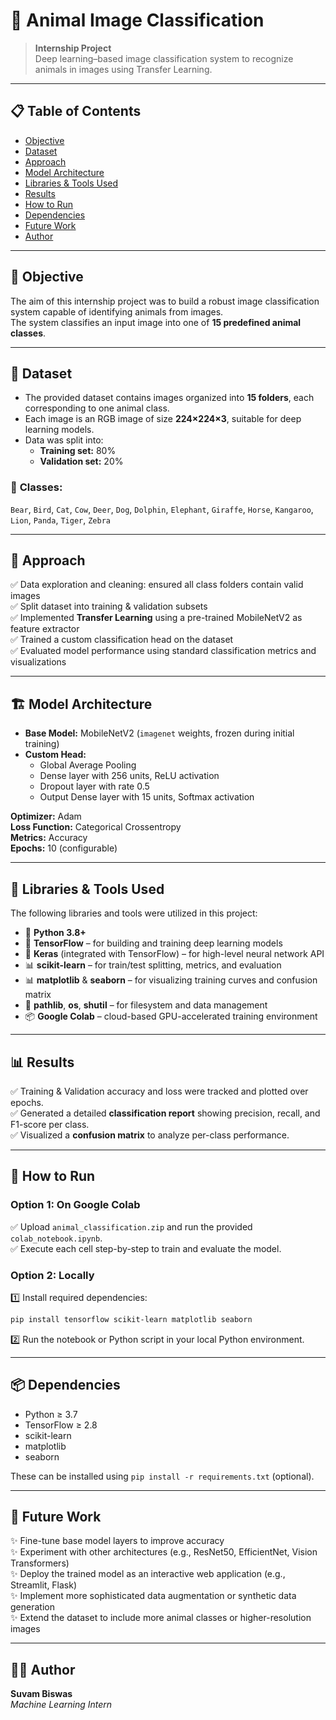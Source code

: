 
# 🐾 Animal Image Classification

> **Internship Project**  
> Deep learning–based image classification system to recognize animals in images using Transfer Learning.

---

## 📋 **Table of Contents**
- [Objective](#objective)
- [Dataset](#dataset)
- [Approach](#approach)
- [Model Architecture](#model-architecture)
- [Libraries & Tools Used](#libraries--tools-used)
- [Results](#results)
- [How to Run](#how-to-run)
- [Dependencies](#dependencies)
- [Future Work](#future-work)
- [Author](#author)

---

## 🎯 **Objective**
The aim of this internship project was to build a robust image classification system capable of identifying animals from images.  
The system classifies an input image into one of **15 predefined animal classes**.

---

## 🐘 **Dataset**
- The provided dataset contains images organized into **15 folders**, each corresponding to one animal class.  
- Each image is an RGB image of size **224×224×3**, suitable for deep learning models.  
- Data was split into:
  - **Training set:** 80%
  - **Validation set:** 20%

### 📂 **Classes:**
`Bear`, `Bird`, `Cat`, `Cow`, `Deer`, `Dog`, `Dolphin`, `Elephant`, `Giraffe`, `Horse`, `Kangaroo`, `Lion`, `Panda`, `Tiger`, `Zebra`

---

## 🧠 **Approach**
✅ Data exploration and cleaning: ensured all class folders contain valid images  
✅ Split dataset into training & validation subsets  
✅ Implemented **Transfer Learning** using a pre-trained MobileNetV2 as feature extractor  
✅ Trained a custom classification head on the dataset  
✅ Evaluated model performance using standard classification metrics and visualizations

---

## 🏗️ **Model Architecture**
- **Base Model:** MobileNetV2 (`imagenet` weights, frozen during initial training)
- **Custom Head:**
  - Global Average Pooling
  - Dense layer with 256 units, ReLU activation
  - Dropout layer with rate 0.5
  - Output Dense layer with 15 units, Softmax activation

**Optimizer:** Adam  
**Loss Function:** Categorical Crossentropy  
**Metrics:** Accuracy  
**Epochs:** 10 (configurable)

---

## 🧰 **Libraries & Tools Used**
The following libraries and tools were utilized in this project:
- 🐍 **Python 3.8+**
- 🔷 **TensorFlow** – for building and training deep learning models
- 🔷 **Keras** (integrated with TensorFlow) – for high-level neural network API
- 📊 **scikit-learn** – for train/test splitting, metrics, and evaluation
- 📊 **matplotlib** & **seaborn** – for visualizing training curves and confusion matrix
- 📂 **pathlib**, **os**, **shutil** – for filesystem and data management
- 📦 **Google Colab** – cloud-based GPU-accelerated training environment

---

## 📊 **Results**
✅ Training & Validation accuracy and loss were tracked and plotted over epochs.  
✅ Generated a detailed **classification report** showing precision, recall, and F1-score per class.  
✅ Visualized a **confusion matrix** to analyze per-class performance.

---

## 🚀 **How to Run**
### Option 1: On Google Colab
✅ Upload `animal_classification.zip` and run the provided `colab_notebook.ipynb`.  
✅ Execute each cell step-by-step to train and evaluate the model.

### Option 2: Locally
1️⃣ Install required dependencies:
```bash
pip install tensorflow scikit-learn matplotlib seaborn
```
2️⃣ Run the notebook or Python script in your local Python environment.

---

## 📦 **Dependencies**
- Python ≥ 3.7
- TensorFlow ≥ 2.8
- scikit-learn
- matplotlib
- seaborn

These can be installed using `pip install -r requirements.txt` (optional).

---

## 🌟 **Future Work**
✨ Fine-tune base model layers to improve accuracy  
✨ Experiment with other architectures (e.g., ResNet50, EfficientNet, Vision Transformers)  
✨ Deploy the trained model as an interactive web application (e.g., Streamlit, Flask)  
✨ Implement more sophisticated data augmentation or synthetic data generation  
✨ Extend the dataset to include more animal classes or higher-resolution images

---

## 👨‍💻 **Author**
**Suvam Biswas**  
*Machine Learning Intern*
